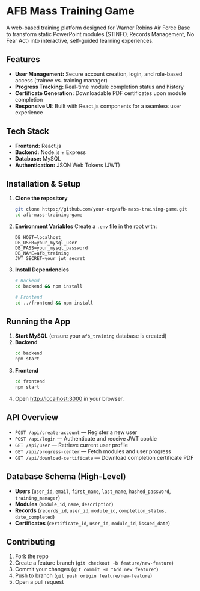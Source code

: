 # AFB Mass Training Game

A web-based training platform designed for Warner Robins Air Force Base to transform static PowerPoint modules (STINFO, Records Management, No Fear Act) into interactive, self-guided learning experiences.

## Features
- **User Management:** Secure account creation, login, and role-based access (trainee vs. training manager)
- **Progress Tracking:** Real-time module completion status and history
- **Certificate Generation:** Downloadable PDF certificates upon module completion
- **Responsive UI:** Built with React.js components for a seamless user experience

## Tech Stack
- **Frontend:** React.js
- **Backend:** Node.js + Express
- **Database:** MySQL
- **Authentication:** JSON Web Tokens (JWT)

## Installation & Setup
1. **Clone the repository**
   ```bash
   git clone https://github.com/your-org/afb-mass-training-game.git
   cd afb-mass-training-game
   ```
2. **Environment Variables**
   Create a `.env` file in the root with:
   ```env
   DB_HOST=localhost
   DB_USER=your_mysql_user
   DB_PASS=your_mysql_password
   DB_NAME=afb_training
   JWT_SECRET=your_jwt_secret
   ```
3. **Install Dependencies**
   ```bash
   # Backend
   cd backend && npm install

   # Frontend
   cd ../frontend && npm install
   ```

## Running the App
1. **Start MySQL** (ensure your `afb_training` database is created)
2. **Backend**
   ```bash
   cd backend
   npm start
   ```
3. **Frontend**
   ```bash
   cd frontend
   npm start
   ```
4. Open [http://localhost:3000](http://localhost:3000) in your browser.

## API Overview
- `POST /api/create-account` — Register a new user
- `POST /api/login` — Authenticate and receive JWT cookie
- `GET /api/user` — Retrieve current user profile
- `GET /api/progress-center` — Fetch modules and user progress
- `GET /api/download-certificate` — Download completion certificate PDF

## Database Schema (High-Level)
- **Users** (`user_id`, `email`, `first_name`, `last_name`, `hashed_password`, `training_manager`)
- **Modules** (`module_id`, `name`, `description`)
- **Records** (`records_id`, `user_id`, `module_id`, `completion_status`, `date_completed`)
- **Certificates** (`certificate_id`, `user_id`, `module_id`, `issued_date`)

## Contributing
1. Fork the repo
2. Create a feature branch (`git checkout -b feature/new-feature`)
3. Commit your changes (`git commit -m "Add new feature"`)
4. Push to branch (`git push origin feature/new-feature`)
5. Open a pull request
